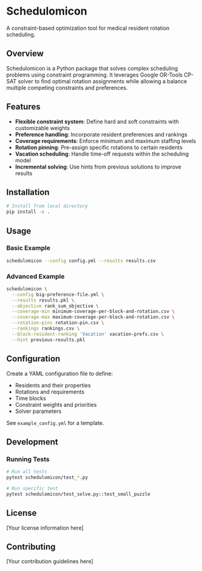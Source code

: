 # Schedulomicon

A constraint-based optimization tool for medical resident rotation scheduling.

## Overview

Schedulomicon is a Python package that solves complex scheduling problems using constraint programming. It leverages Google OR-Tools CP-SAT solver to find optimal rotation assignments while allowing a balance multiple competing constraints and preferences.

## Features

- **Flexible constraint system**: Define hard and soft constraints with customizable weights
- **Preference handling**: Incorporate resident preferences and rankings
- **Coverage requirements**: Enforce minimum and maximum staffing levels
- **Rotation pinning**: Pre-assign specific rotations to certain residents
- **Vacation scheduling**: Handle time-off requests within the scheduling model
- **Incremental solving**: Use hints from previous solutions to improve results

## Installation

```bash
# Install from local directory
pip install -e .
```

## Usage

### Basic Example

```bash
schedulomicon --config config.yml --results results.csv
```

### Advanced Example

```bash
schedulomicon \
  --config big-preference-file.yml \
  --results results.pkl \
  --objective rank_sum_objective \
  --coverage-min minimum-coverage-per-block-and-rotation.csv \
  --coverage-max maximum-coverage-per-block-and-rotation.csv \
  --rotation-pins rotation-pin.csv \
  --rankings rankings.csv \
  --block-resident-ranking 'Vacation' vacation-prefs.csv \
  --hint previous-results.pkl
```

## Configuration

Create a YAML configuration file to define:
- Residents and their properties
- Rotations and requirements
- Time blocks
- Constraint weights and priorities
- Solver parameters

See `example_config.yml` for a template.

## Development

### Running Tests

```bash
# Run all tests
pytest schedulomicon/test_*.py

# Run specific test
pytest schedulomicon/test_solve.py::test_small_puzzle
```

## License

[Your license information here]

## Contributing

[Your contribution guidelines here]